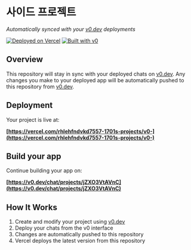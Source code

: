 # 사이드 프로젝트

*Automatically synced with your [v0.dev](https://v0.dev) deployments*

[![Deployed on Vercel](https://img.shields.io/badge/Deployed%20on-Vercel-black?style=for-the-badge&logo=vercel)](https://vercel.com/rhlehfndvkd7557-1701s-projects/v0-)
[![Built with v0](https://img.shields.io/badge/Built%20with-v0.dev-black?style=for-the-badge)](https://v0.dev/chat/projects/jZXO3VtAVnC)

## Overview

This repository will stay in sync with your deployed chats on [v0.dev](https://v0.dev).
Any changes you make to your deployed app will be automatically pushed to this repository from [v0.dev](https://v0.dev).

## Deployment

Your project is live at:

**[https://vercel.com/rhlehfndvkd7557-1701s-projects/v0-](https://vercel.com/rhlehfndvkd7557-1701s-projects/v0-)**

## Build your app

Continue building your app on:

**[https://v0.dev/chat/projects/jZXO3VtAVnC](https://v0.dev/chat/projects/jZXO3VtAVnC)**

## How It Works

1. Create and modify your project using [v0.dev](https://v0.dev)
2. Deploy your chats from the v0 interface
3. Changes are automatically pushed to this repository
4. Vercel deploys the latest version from this repository
